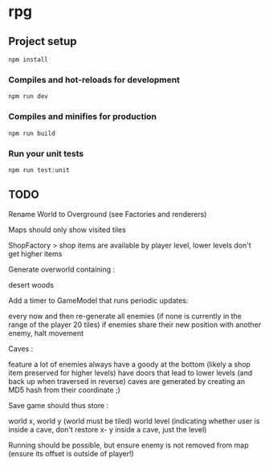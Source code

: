 # rpg

## Project setup
```
npm install
```

### Compiles and hot-reloads for development
```
npm run dev
```

### Compiles and minifies for production
```
npm run build
```

### Run your unit tests
```
npm run test:unit
```
## TODO

Rename World to Overground (see Factories and renderers)

Maps should only show visited tiles

ShopFactory > shop items are available by player level, lower levels don't get higher items

Generate overworld containing :

 desert
 woods

Add a timer to GameModel that runs periodic updates:

 every now and then re-generate all enemies (if none is currently in the range of the player 20 tiles)
 if enemies share their new position with another enemy, halt movement

Caves :

 feature a lot of enemies
 always have a goody at the bottom (likely a shop item preserved for higher levels)
 have doors that lead to lower levels (and back up when traversed in reverse)
 caves are generated by creating an MD5 hash from their coordinate ;)

 Save game should thus store :

  world x, world y (world must be tiled)
  world level (indicating whether user is inside a cave, don't restore x- y inside a cave, just the level)

Running should be possible, but ensure enemy is not removed from map (ensure its offset is outside of player!)
